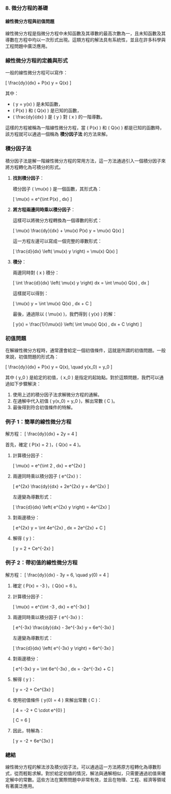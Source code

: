 ### **8. 微分方程的基礎**  
#### **線性微分方程與初值問題**

線性微分方程是指微分方程中未知函數及其導數的最高次數為一，且未知函數及其導數在方程中均以一次形式出現。這類方程的解法具有系統性，並且在許多科學與工程問題中廣泛應用。

### **線性微分方程的定義與形式**

一般的線性微分方程可以寫作：

\[
\frac{dy}{dx} + P(x) y = Q(x)
\]

其中：

- \( y = y(x) \) 是未知函數，
- \( P(x) \) 和 \( Q(x) \) 是已知的函數，
- \( \frac{dy}{dx} \) 是 \( y \) 對 \( x \) 的一階導數。

這樣的方程被稱為一階線性微分方程，當 \( P(x) \) 和 \( Q(x) \) 都是已知的函數時，該方程就可以通過一個稱為 **積分因子法** 的方法來解。

### **積分因子法**

積分因子法是解一階線性微分方程的常用方法，這一方法通過引入一個積分因子來將方程轉化為可積分的形式。

1. **找到積分因子**：

   積分因子 \( \mu(x) \) 是一個函數，其形式為：
   
   \[
   \mu(x) = e^{\int P(x) \, dx}
   \]

2. **將方程兩邊同時乘以積分因子**：

   這樣可以將微分方程轉換為一個導數的形式：
   
   \[
   \mu(x) \frac{dy}{dx} + \mu(x) P(x) y = \mu(x) Q(x)
   \]
   
   這一方程左邊可以寫成一個完整的導數形式：
   
   \[
   \frac{d}{dx} \left( \mu(x) y \right) = \mu(x) Q(x)
   \]

3. **積分**：

   兩邊同時對 \( x \) 積分：
   
   \[
   \int \frac{d}{dx} \left( \mu(x) y \right) dx = \int \mu(x) Q(x) \, dx
   \]
   
   這樣就可以得到：
   
   \[
   \mu(x) y = \int \mu(x) Q(x) \, dx + C
   \]
   
   最後，通過除以 \( \mu(x) \)，我們得到 \( y(x) \) 的解：
   
   \[
   y(x) = \frac{1}{\mu(x)} \left( \int \mu(x) Q(x) \, dx + C \right)
   \]

### **初值問題**

在解線性微分方程時，通常還會給定一個初值條件，這就是所謂的初值問題。一般來說，初值問題的形式為：

\[
\frac{dy}{dx} + P(x) y = Q(x), \quad y(x_0) = y_0
\]

其中 \( y_0 \) 是給定的初值，\( x_0 \) 是指定的起始點。對於這類問題，我們可以通過如下步驟解決：

1. 使用上述的積分因子法求解微分方程的通解。
2. 在通解中代入初值 \( y(x_0) = y_0 \)，解出常數 \( C \)。
3. 最後得到符合初值條件的特解。

### **例子 1：簡單的線性微分方程**

解方程：
\[
\frac{dy}{dx} + 2y = 4
\]

首先，確定 \( P(x) = 2 \)，\( Q(x) = 4 \)。

1. 計算積分因子：
   
   \[
   \mu(x) = e^{\int 2 \, dx} = e^{2x}
   \]

2. 兩邊同時乘以積分因子 \( e^{2x} \)：

   \[
   e^{2x} \frac{dy}{dx} + 2e^{2x} y = 4e^{2x}
   \]
   
   左邊變為導數形式：
   
   \[
   \frac{d}{dx} \left( e^{2x} y \right) = 4e^{2x}
   \]

3. 對兩邊積分：

   \[
   e^{2x} y = \int 4e^{2x} \, dx = 2e^{2x} + C
   \]

4. 解得 \( y \)：
   
   \[
   y = 2 + Ce^{-2x}
   \]

### **例子 2：帶初值的線性微分方程**

解方程：
\[
\frac{dy}{dx} - 3y = 6, \quad y(0) = 4
\]

1. 確定 \( P(x) = -3 \)，\( Q(x) = 6 \)。

2. 計算積分因子：

   \[
   \mu(x) = e^{\int -3 \, dx} = e^{-3x}
   \]

3. 兩邊同時乘以積分因子 \( e^{-3x} \)：

   \[
   e^{-3x} \frac{dy}{dx} - 3e^{-3x} y = 6e^{-3x}
   \]
   
   左邊變為導數形式：
   
   \[
   \frac{d}{dx} \left( e^{-3x} y \right) = 6e^{-3x}
   \]

4. 對兩邊積分：

   \[
   e^{-3x} y = \int 6e^{-3x} \, dx = -2e^{-3x} + C
   \]

5. 解得 \( y \)：
   
   \[
   y = -2 + Ce^{3x}
   \]

6. 使用初值條件 \( y(0) = 4 \) 來解出常數 \( C \)：

   \[
   4 = -2 + C \cdot e^{0}
   \]
   
   \[
   C = 6
   \]

7. 因此，特解為：

   \[
   y = -2 + 6e^{3x}
   \]

### **總結**

線性微分方程的解法涉及積分因子法，可以通過這一方法將原方程轉化為導數形式，從而輕鬆求解。對於給定初值的情況，解法與通解相似，只需要通過初值來確定解中的常數。這些方法在實際問題中非常有效，並且在物理、工程、經濟等領域有著廣泛應用。
